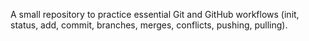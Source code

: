 
A small repository to practice essential Git and GitHub workflows (init, status, add, commit, branches, merges, conflicts, pushing, pulling).
